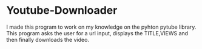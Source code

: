 # Youtube-Downloader
I made this program to work on my knowledge on the pyhton pytube library. This program asks the user for a url input, displays the TITLE,VIEWS and then finally downloads the video. 
